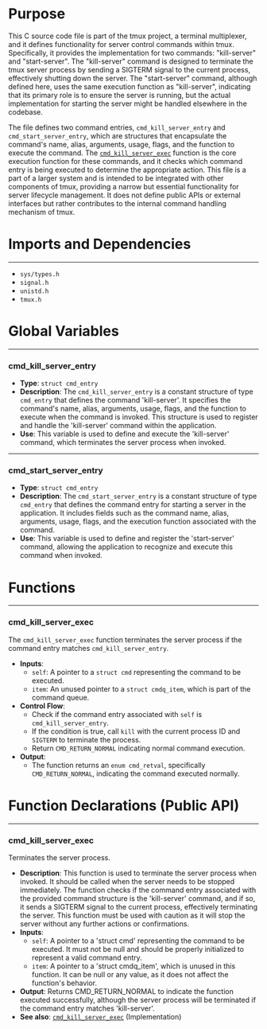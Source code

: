 # Purpose
This C source code file is part of the tmux project, a terminal multiplexer, and it defines functionality for server control commands within tmux. Specifically, it provides the implementation for two commands: "kill-server" and "start-server". The "kill-server" command is designed to terminate the tmux server process by sending a SIGTERM signal to the current process, effectively shutting down the server. The "start-server" command, although defined here, uses the same execution function as "kill-server", indicating that its primary role is to ensure the server is running, but the actual implementation for starting the server might be handled elsewhere in the codebase.

The file defines two command entries, `cmd_kill_server_entry` and `cmd_start_server_entry`, which are structures that encapsulate the command's name, alias, arguments, usage, flags, and the function to execute the command. The [`cmd_kill_server_exec`](#cmd_kill_server_exec) function is the core execution function for these commands, and it checks which command entry is being executed to determine the appropriate action. This file is a part of a larger system and is intended to be integrated with other components of tmux, providing a narrow but essential functionality for server lifecycle management. It does not define public APIs or external interfaces but rather contributes to the internal command handling mechanism of tmux.
# Imports and Dependencies

---
- `sys/types.h`
- `signal.h`
- `unistd.h`
- `tmux.h`


# Global Variables

---
### cmd_kill_server_entry
- **Type**: `struct cmd_entry`
- **Description**: The `cmd_kill_server_entry` is a constant structure of type `cmd_entry` that defines the command 'kill-server'. It specifies the command's name, alias, arguments, usage, flags, and the function to execute when the command is invoked. This structure is used to register and handle the 'kill-server' command within the application.
- **Use**: This variable is used to define and execute the 'kill-server' command, which terminates the server process when invoked.


---
### cmd_start_server_entry
- **Type**: `struct cmd_entry`
- **Description**: The `cmd_start_server_entry` is a constant structure of type `cmd_entry` that defines the command entry for starting a server in the application. It includes fields such as the command name, alias, arguments, usage, flags, and the execution function associated with the command.
- **Use**: This variable is used to define and register the 'start-server' command, allowing the application to recognize and execute this command when invoked.


# Functions

---
### cmd_kill_server_exec<!-- {{#callable:cmd_kill_server_exec}} -->
The `cmd_kill_server_exec` function terminates the server process if the command entry matches `cmd_kill_server_entry`.
- **Inputs**:
    - `self`: A pointer to a `struct cmd` representing the command to be executed.
    - `item`: An unused pointer to a `struct cmdq_item`, which is part of the command queue.
- **Control Flow**:
    - Check if the command entry associated with `self` is `cmd_kill_server_entry`.
    - If the condition is true, call `kill` with the current process ID and `SIGTERM` to terminate the process.
    - Return `CMD_RETURN_NORMAL` indicating normal command execution.
- **Output**:
    - The function returns an `enum cmd_retval`, specifically `CMD_RETURN_NORMAL`, indicating the command executed normally.


# Function Declarations (Public API)

---
### cmd_kill_server_exec<!-- {{#callable_declaration:cmd_kill_server_exec}} -->
Terminates the server process.
- **Description**: This function is used to terminate the server process when invoked. It should be called when the server needs to be stopped immediately. The function checks if the command entry associated with the provided command structure is the 'kill-server' command, and if so, it sends a SIGTERM signal to the current process, effectively terminating the server. This function must be used with caution as it will stop the server without any further actions or confirmations.
- **Inputs**:
    - `self`: A pointer to a 'struct cmd' representing the command to be executed. It must not be null and should be properly initialized to represent a valid command entry.
    - `item`: A pointer to a 'struct cmdq_item', which is unused in this function. It can be null or any value, as it does not affect the function's behavior.
- **Output**: Returns CMD_RETURN_NORMAL to indicate the function executed successfully, although the server process will be terminated if the command entry matches 'kill-server'.
- **See also**: [`cmd_kill_server_exec`](#cmd_kill_server_exec)  (Implementation)


